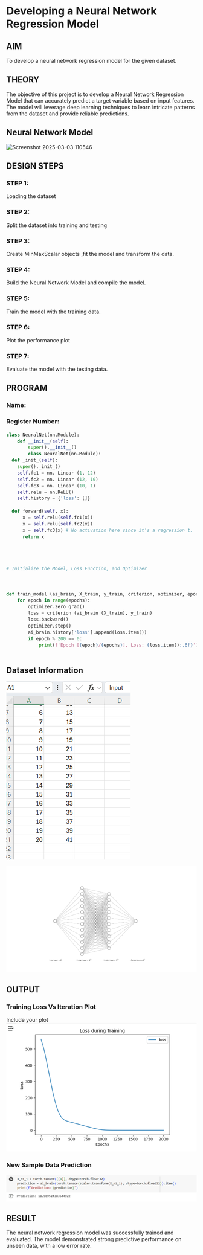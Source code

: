 # Developing a Neural Network Regression Model

## AIM

To develop a neural network regression model for the given dataset.

## THEORY

The objective of this project is to develop a Neural Network Regression Model that can accurately predict a target variable based on input features. The model will leverage deep learning techniques to learn intricate patterns from the dataset and provide reliable predictions.

## Neural Network Model
![Screenshot 2025-03-03 110546](https://github.com/user-attachments/assets/5170c853-f616-4d71-95d1-a81ea679770a)



## DESIGN STEPS

### STEP 1:

Loading the dataset

### STEP 2:

Split the dataset into training and testing

### STEP 3:

Create MinMaxScalar objects ,fit the model and transform the data.

### STEP 4:

Build the Neural Network Model and compile the model.

### STEP 5:

Train the model with the training data.

### STEP 6:

Plot the performance plot

### STEP 7:

Evaluate the model with the testing data.

## PROGRAM
### Name:
### Register Number:
```python
class NeuralNet(nn.Module):
    def __init__(self):
        super().__init__()
        class NeuralNet(nn.Module):
  def _init_(self):
    super()._init_()
    self.fc1 = nn. Linear (1, 12)
    self.fc2 = nn. Linear (12, 10)
    self.fc3 = nn. Linear (10, 1)
    self.relu = nn.ReLU()
    self.history = {'loss': []}

  def forward(self, x):
      x = self.relu(self.fc1(x))
      x = self.relu(self.fc2(x))
      x = self.fc3(x) # No activation here since it's a regression t.
      return x




# Initialize the Model, Loss Function, and Optimizer



def train_model (ai_brain, X_train, y_train, criterion, optimizer, epochs=2000):
    for epoch in range(epochs):
        optimizer.zero_grad()
        loss = criterion (ai_brain (X_train), y_train)
        loss.backward()
        optimizer.step()
        ai_brain.history['loss'].append(loss.item())
        if epoch % 200 == 0:
            print(f'Epoch [{epoch}/{epochs}], Loss: {loss.item():.6f}')



```
## Dataset Information
![alt text](<Screenshot 2025-03-03 112507.png>)

![alt text](<Screenshot 2025-03-03 110546.png>)

## OUTPUT

### Training Loss Vs Iteration Plot

Include your plot 
![alt text](<Screenshot 2025-03-03 113954.png>)

### New Sample Data Prediction

![alt text](<Screenshot 2025-03-03 114133.png>)

## RESULT

The neural network regression model was successfully trained and evaluated. The model demonstrated strong predictive performance on unseen data, with a low error rate.
